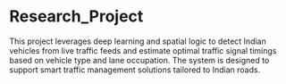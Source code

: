 # Research_Project
This project leverages deep learning and spatial logic to detect Indian vehicles from live traffic feeds and estimate optimal traffic signal timings based on vehicle type and lane occupation. The system is designed to support smart traffic management solutions tailored to Indian roads.
